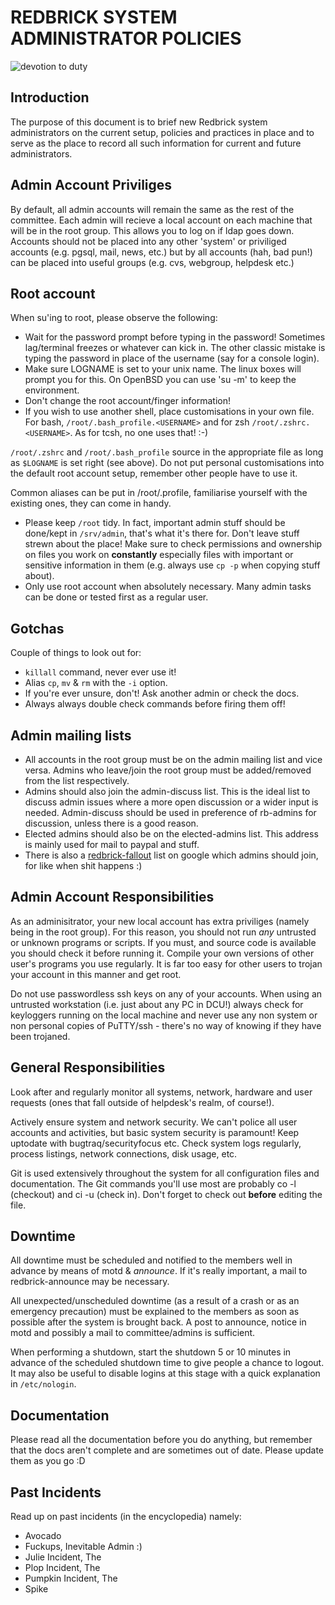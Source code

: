 # REDBRICK SYSTEM ADMINISTRATOR POLICIES

![devotion to duty](/img/devotion_to_duty.png)

## Introduction

The purpose of this document is to brief new Redbrick system administrators on
the current setup, policies and practices in place and to serve as the place to
record all such information for current and future administrators.

## Admin Account Priviliges

By default, all admin accounts will remain the same as the rest of the
committee. Each admin will recieve a local account on each machine that will be
in the root group. This allows you to log on if ldap goes down. Accounts should
not be placed into any other 'system' or priviliged accounts (e.g. pgsql, mail,
news, etc.) but by all accounts (hah, bad pun!) can be placed into useful groups
(e.g. cvs, webgroup, helpdesk etc.)

## Root account

When su'ing to root, please observe the following:

- Wait for the password prompt before typing in the password! Sometimes
  lag/terminal freezes or whatever can kick in. The other classic mistake is
  typing the password in place of the username (say for a console login).
- Make sure LOGNAME is set to your unix name. The linux boxes will prompt you
  for this. On OpenBSD you can use 'su -m' to keep the environment.
- Don't change the root account/finger information!
- If you wish to use another shell, place customisations in your own file. For
  bash, `/root/.bash_profile.<USERNAME>` and for zsh `/root/.zshrc.<USERNAME>`.
  As for tcsh, no one uses that! :-)

`/root/.zshrc` and `/root/.bash_profile` source in the appropriate file as long
as `$LOGNAME` is set right (see above). Do not put personal customisations into
the default root account setup, remember other people have to use it.

Common aliases can be put in /root/.profile, familiarise yourself with the
existing ones, they can come in handy.

- Please keep `/root` tidy. In fact, important admin stuff should be done/kept
  in `/srv/admin`, that's what it's there for. Don't leave stuff strewn about
  the place! Make sure to check permissions and ownership on files you work on
  **constantly** especially files with important or sensitive information in
  them (e.g. always use `cp -p` when copying stuff about).
- Only use root account when absolutely necessary. Many admin tasks can be done
  or tested first as a regular user.

## Gotchas

Couple of things to look out for:

- `killall` command, never ever use it!
- Alias `cp`, `mv` & `rm` with the `-i` option.
- If you're ever unsure, don't! Ask another admin or check the docs.
- Always always double check commands before firing them off!

## Admin mailing lists

- All accounts in the root group must be on the admin mailing list and vice
  versa. Admins who leave/join the root group must be added/removed from the
  list respectively.
- Admins should also join the admin-discuss list. This is the ideal list to
  discuss admin issues where a more open discussion or a wider input is needed.
  Admin-discuss should be used in preference of rb-admins for discussion, unless
  there is a good reason.
- Elected admins should also be on the elected-admins list. This address is
  mainly used for mail to paypal and stuff.
- There is also a
  [redbrick-fallout](https://groups.google.ie/group/redbrick-fallout) list on
  google which admins should join, for like when shit happens :)

## Admin Account Responsibilities

As an adminisitrator, your new local account has extra priviliges (namely being
in the root group). For this reason, you should not run _any_ untrusted or
unknown programs or scripts. If you must, and source code is available you
should check it before running it. Compile your own versions of other user's
programs you use regularly. It is far too easy for other users to trojan your
account in this manner and get root.

Do not use passwordless ssh keys on any of your accounts. When using an
untrusted workstation (i.e. just about any PC in DCU!) always check for
keyloggers running on the local machine and never use any non system or non
personal copies of PuTTY/ssh - there's no way of knowing if they have been
trojaned.

## General Responsibilities

Look after and regularly monitor all systems, network, hardware and user
requests (ones that fall outside of helpdesk's realm, of course!).

Actively ensure system and network security. We can't police all user accounts
and activities, but basic system security is paramount! Keep uptodate with
bugtraq/securityfocus etc. Check system logs regularly, process listings,
network connections, disk usage, etc.

Git is used extensively throughout the system for all configuration files and
documentation. The Git commands you'll use most are probably co -l (checkout)
and ci -u (check in). Don't forget to check out **before** editing the file.

## Downtime

All downtime must be scheduled and notified to the members well in advance by
means of motd & _announce_. If it's really important, a mail to
redbrick-announce may be necessary.

All unexpected/unscheduled downtime (as a result of a crash or as an emergency
precaution) must be explained to the members as soon as possible after the
system is brought back. A post to announce, notice in motd and possibly a mail
to committee/admins is sufficient.

When performing a shutdown, start the shutdown 5 or 10 minutes in advance of the
scheduled shutdown time to give people a chance to logout. It may also be useful
to disable logins at this stage with a quick explanation in `/etc/nologin`.

## Documentation

Please read all the documentation before you do anything, but remember that the
docs aren't complete and are sometimes out of date. Please update them as you go
:D

## Past Incidents

Read up on past incidents (in the encyclopedia) namely:

- Avocado
- Fuckups, Inevitable Admin :)
- Julie Incident, The
- Plop Incident, The
- Pumpkin Incident, The
- Spike
